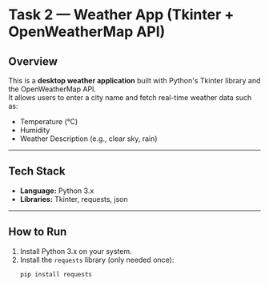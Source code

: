 # Task 2 — Weather App (Tkinter + OpenWeatherMap API)

##  Overview
This is a **desktop weather application** built with Python's Tkinter library and the OpenWeatherMap API.  
It allows users to enter a city name and fetch real-time weather data such as:

-  Temperature (°C)
-  Humidity
-  Weather Description (e.g., clear sky, rain)

---

## Tech Stack
- **Language:** Python 3.x  
- **Libraries:** Tkinter, requests, json  

---

##  How to Run
1. Install Python 3.x on your system.
2. Install the `requests` library (only needed once):
   ```bash
   pip install requests
